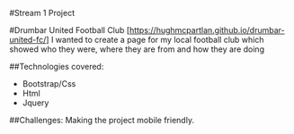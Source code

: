 
#Stream 1 Project

#Drumbar United Football Club
[https://hughmcpartlan.github.io/drumbar-united-fc/]
I wanted to create a page for my local football club which showed who they were, where they are from and how they are doing

##Technologies covered:
* Bootstrap/Css
* Html
* Jquery

##Challenges:
Making the project mobile friendly.